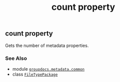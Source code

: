 ﻿---
title: count property
second_title: GroupDocs.Metadata for Python via .NET API References
description: 
type: docs
url: /python-net/groupdocs.metadata.common/filetypepackage/count/
is_root: false
weight: 100
---

## count property


Gets the number of metadata properties.

### See Also
* module [`groupdocs.metadata.common`](../../)
* class [`FileTypePackage`](/metadata/python-net/groupdocs.metadata.common/filetypepackage)
